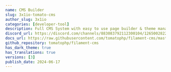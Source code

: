 ```yaml
---
name: CMS Builder
slug: 3x1io-tomato-cms
author_slug: 3x1io
categories: [developer-tool]
description: Full CMS System with easy to use page builder & theme manager for FilamentPHP
discord_url: https://discord.com/channels/883083792112300104/1265002822605344871
docs_url: https://raw.githubusercontent.com/tomatophp/filament-cms/master/README.md
github_repository: tomatophp/filament-cms
has_dark_theme: true
has_translations: true
versions: [3]
publish_date: 2024-06-17
---
```

